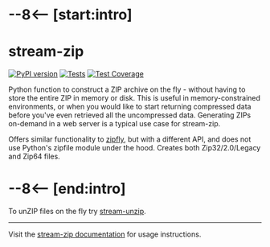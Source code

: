 # --8<-- [start:intro]
# stream-zip

[![PyPI version](https://badge.fury.io/py/stream-zip.svg)](https://pypi.org/project/stream-zip/) [![Tests](https://github.com/uktrade/stream-zip/actions/workflows/tests.yml/badge.svg)](https://github.com/uktrade/stream-zip/actions/workflows/tests.yml) [![Test Coverage](https://api.codeclimate.com/v1/badges/80442ee55a1276e83b44/test_coverage)](https://codeclimate.com/github/uktrade/stream-zip/test_coverage)

Python function to construct a ZIP archive on the fly - without having to store the entire ZIP in memory or disk. This is useful in memory-constrained environments, or when you would like to start returning compressed data before you've even retrieved all the uncompressed data. Generating ZIPs on-demand in a web server is a typical use case for stream-zip.

Offers similar functionality to [zipfly](https://github.com/BuzonIO/zipfly), but with a different API, and does not use Python's zipfile module under the hood. Creates both Zip32/2.0/Legacy and Zip64 files.
# --8<-- [end:intro]

To unZIP files on the fly try [stream-unzip](https://github.com/uktrade/stream-unzip).

---

Visit the [stream-zip documentation](https://stream-zip.docs.data.trade.gov.uk/) for usage instructions.
